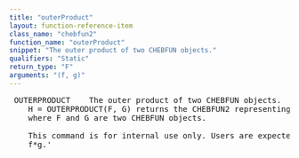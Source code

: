 ```yaml
---
title: "outerProduct"
layout: function-reference-item
class_name: "chebfun2"
function_name: "outerProduct"
snippet: "The outer product of two CHEBFUN objects."
qualifiers: "Static"
return_type: "F"
arguments: "(f, g)"
---
```


<pre class="help-text"> OUTERPRODUCT    The outer product of two CHEBFUN objects. 
    H = OUTERPRODUCT(F, G) returns the CHEBFUN2 representing H(x,y) = F(y)G(x),
    where F and G are two CHEBFUN objects.
 
    This command is for internal use only. Users are expected to use  f*g' or
    f*g.'
</pre>